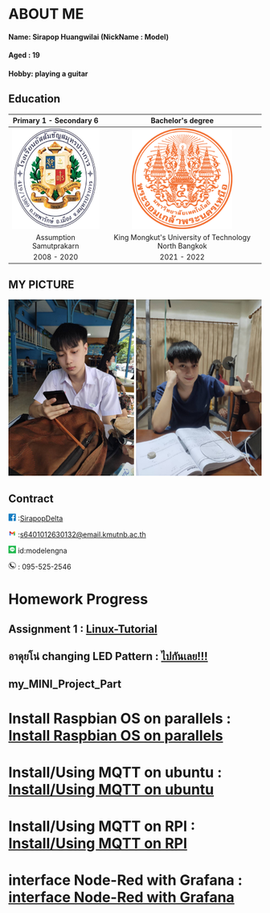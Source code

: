 # ABOUT ME
#### Name: Sirapop Huangwilai (NickName : Model)

#### Aged : 19

#### Hobby: playing a guitar 

## Education

| Primary 1 - Secondary 6 | Bachelor's degree |
| :----: | :----: |
| <img src="/photo/Me/Logo_ACSP.png" alt="Cute_boy" width="200" height="200"/> | <img src="/photo/Me/Seal_of_KMUTNB.svg.png" alt="Cute_boy" width="200" height="200"/> |
| Assumption Samutprakarn | King Mongkut's University of Technology North Bangkok  |
| 2008 - 2020 | 2021 - 2022 |

## MY PICTURE

<p align = 'center'>
 <img src="89A5B02F-567A-47B1-BF45-5FD1DC1D20C3.jpeg" alt="Cute_boy" width="250" height="350"/>
 <img src="/photo/Me/IMG_4362.JPG" alt="V_boy" width="250" height="350"/>
</p>

## Contract

<img src="A117DF32-30E0-415A-84CF-3349E05971E1.png" alt="A117DF32-30E0-415A-84CF-3349E05971E1" width="15" height="15"/> :[SirapopDelta](https://web.facebook.com/profile.php?id=100017003479477) 

<img src="4704F764-39A7-46D6-A54A-572255CAF976.png" alt="4704F764-39A7-46D6-A54A-572255CAF976" width="15" height="15"/> :[s6401012630132@email.kmutnb.ac.th](mailto:s6401012630132@email.kmutnb.ac.th) 

<img src="AFCC47CB-ECF9-4EB5-B102-F4ABBCA49017.png" alt="line" width="15" height="15"/> id:modelengna 

<img src="F2C6F2CF-1D32-4B7C-8A96-694B54DA9E94.png" alt="Tel" width="15" height="15"/> : 095-525-2546 

# Homework Progress

## Assignment 1 : [Linux-Tutorial](https://sirapopmodel.github.io/linux_tutorial.html)
## อาดุยโน่ changing LED Pattern : [ไปกันเลย!!!](https://sirapopmodel.github.io/Arduino_LED.html)
## my_MINI_Project_Part
# Install Raspbian OS on parallels : [Install Raspbian OS on parallels](https://sirapopmodel.github.io/project/raspbian_parallels.html)
# Install/Using MQTT on ubuntu : [Install/Using MQTT on ubuntu](https://sirapopmodel.github.io/project/ubuntu_mqtt.html)
# Install/Using MQTT on RPI : [Install/Using MQTT on RPI](https://sirapopmodel.github.io/project/RPI_MQTT.html)
# interface Node-Red with Grafana : [interface Node-Red with Grafana](https://sirapopmodel.github.io/project/node-red_Grafan_Infrux.html)
